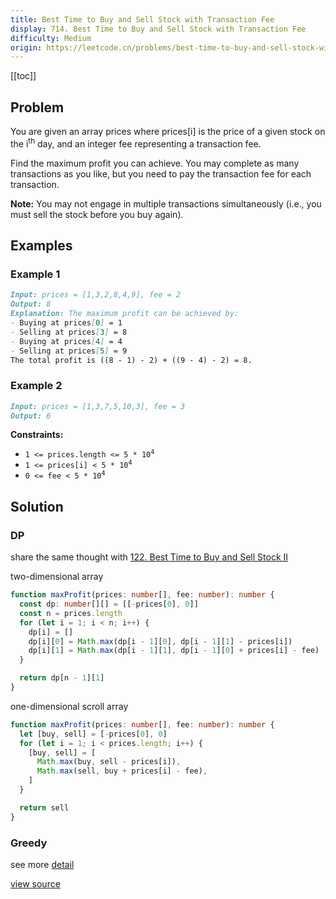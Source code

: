 ```yaml
---
title: Best Time to Buy and Sell Stock with Transaction Fee
display: 714. Best Time to Buy and Sell Stock with Transaction Fee
difficulty: Medium
origin: https://leetcode.cn/problems/best-time-to-buy-and-sell-stock-with-transaction-fee
---
```


[[toc]]

## Problem

You are given an array prices where prices[i] is the price of a given stock on the i<sup>th</sup> day, and an integer fee representing a transaction fee.

Find the maximum profit you can achieve. You may complete as many transactions as you like, but you need to pay the transaction fee for each transaction.

**Note:** You may not engage in multiple transactions simultaneously (i.e., you must sell the stock before you buy again).

## Examples

### Example 1

```md
Input: prices = [1,3,2,8,4,9], fee = 2
Output: 8
Explanation: The maximum profit can be achieved by:
- Buying at prices[0] = 1
- Selling at prices[3] = 8
- Buying at prices[4] = 4
- Selling at prices[5] = 9
The total profit is ((8 - 1) - 2) + ((9 - 4) - 2) = 8.
```

### Example 2

```md
Input: prices = [1,3,7,5,10,3], fee = 3
Output: 6
```

**Constraints:**

- <code>1 &lt;= prices.length &lt;= 5 * 10<sup>4</sup></code>
- <code>1 &lt;= prices[i] &lt; 5 * 10<sup>4</sup></code>
- <code>0 &lt;= fee &lt; 5 * 10<sup>4</sup></code>

## Solution

### DP

share the same thought with [122. Best Time to Buy and Sell Stock II](/algorithms/dynamic-programming/122)

two-dimensional array

```ts
function maxProfit(prices: number[], fee: number): number {
  const dp: number[][] = [[-prices[0], 0]]
  const n = prices.length
  for (let i = 1; i < n; i++) {
    dp[i] = []
    dp[i][0] = Math.max(dp[i - 1][0], dp[i - 1][1] - prices[i])
    dp[i][1] = Math.max(dp[i - 1][1], dp[i - 1][0] + prices[i] - fee)
  }

  return dp[n - 1][1]
}
```

one-dimensional scroll array

```ts
function maxProfit(prices: number[], fee: number): number {
  let [buy, sell] = [-prices[0], 0]
  for (let i = 1; i < prices.length; i++) {
    [buy, sell] = [
      Math.max(buy, sell - prices[i]),
      Math.max(sell, buy + prices[i] - fee),
    ]
  }

  return sell
}
```

### Greedy

see more [detail](/algorithms/greedy/714)

[view source](https://leetcode.cn/problems/best-time-to-buy-and-sell-stock-with-transaction-fee)
